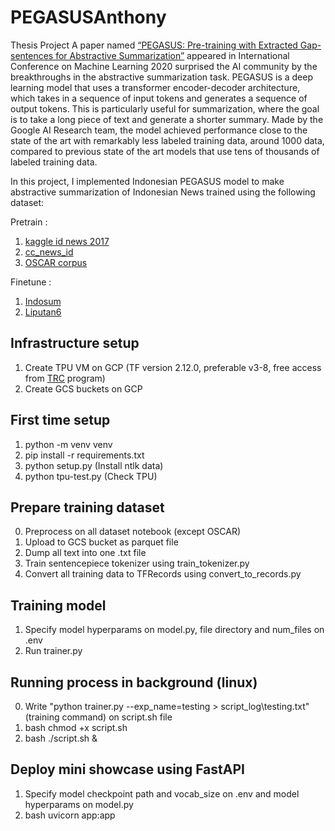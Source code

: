 # PEGASUSAnthony 
Thesis Project
A paper named [“PEGASUS: Pre-training with Extracted Gap-sentences for Abstractive Summarization”](https://arxiv.org/abs/1912.08777) appeared in International Conference on Machine Learning 2020 surprised the AI community by the breakthroughs in the abstractive summarization task. PEGASUS is a deep learning model that uses a transformer encoder-decoder architecture, which takes in a sequence of input tokens and generates a sequence of output tokens. This is particularly useful for summarization, where the goal is to take a long piece of text and generate a shorter summary. Made by the Google AI Research team, the model achieved performance close to the state of the art with remarkably less labeled training data, around 1000 data, compared to previous state of the art models that use tens of thousands of labeled training data.

In this project, I implemented Indonesian PEGASUS model to make abstractive summarization of Indonesian News trained using the following dataset:

Pretrain : 
1. [kaggle id news 2017](https://www.kaggle.com/datasets/aashari/indonesian-news-articles-published-at-2017)
2. [cc_news_id](https://github.com/Wikidepia/indonesian_datasets/tree/master/dump/cc-news)
3. [OSCAR corpus](https://huggingface.co/datasets/oscar-corpus/OSCAR-2201/viewer/id/train)

Finetune : 
1. [Indosum](https://paperswithcode.com/dataset/indosum)
2. [Liputan6](https://paperswithcode.com/dataset/liputan6)

## Infrastructure setup
1. Create TPU VM on GCP (TF version 2.12.0, preferable v3-8, free access from [TRC](https://sites.research.google/trc/about/) program)
2. Create GCS buckets on GCP

## First time setup
1. python -m venv venv
2. pip install -r requirements.txt
3. python setup.py (Install ntlk data)
4. python tpu-test.py (Check TPU)

## Prepare training dataset
0. Preprocess on all dataset notebook (except OSCAR)
1. Upload to GCS bucket as parquet file
2. Dump all text into one .txt file
3. Train sentencepiece tokenizer using train_tokenizer.py
4. Convert all training data to TFRecords using convert_to_records.py

## Training model
1. Specify model hyperparams on model.py, file directory and num_files on .env
2. Run trainer.py

## Running process in background (linux)
0. Write "python trainer.py --exp_name=testing > script_log\testing.txt" (training command) on script.sh file
1. bash chmod +x script.sh
2. bash ./script.sh &

## Deploy mini showcase using FastAPI
1. Specify model checkpoint path and vocab_size on .env and model hyperparams on model.py
2. bash uvicorn app:app
 
